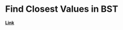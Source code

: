 # Find Closest Values in BST

[**Link**](https://www.algoexpert.io/questions/Find%20Closest%20Value%20In%20BST)
